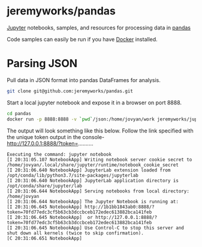 # jeremyworks/pandas
[Jupyter](https://jupyter.org/) notebooks, samples, and resources for processing data in [pandas](https://pandas.pydata.org/docs/)

Code samples can easily be run if you have [Docker](https://www.docker.com/) installed.


# Parsing JSON
Pull data in JSON format into pandas DataFrames for analysis.

```bash
git clone git@github.com:jeremyworks/pandas.git
``` 

Start a local jupyter notebook and expose it in a browser on port 8888.
```bash
cd pandas
docker run -p 8888:8888 -v `pwd`/json:/home/jovyan/work jeremyworks/jupyter-scipy:1.0.0
```

The output will look something like this below. Follow the link specified with the unique token output in the console-  
http://127.0.0.1:8888/?token=..........

```text
Executing the command: jupyter notebook
[I 20:31:05.107 NotebookApp] Writing notebook server cookie secret to /home/jovyan/.local/share/jupyter/runtime/notebook_cookie_secret
[I 20:31:06.640 NotebookApp] JupyterLab extension loaded from /opt/conda/lib/python3.7/site-packages/jupyterlab
[I 20:31:06.640 NotebookApp] JupyterLab application directory is /opt/conda/share/jupyter/lab
[I 20:31:06.644 NotebookApp] Serving notebooks from local directory: /home/jovyan
[I 20:31:06.644 NotebookApp] The Jupyter Notebook is running at:
[I 20:31:06.645 NotebookApp] http://1b1bb1843ab0:8888/?token=70fd77edc3cf5b63cb3dccbceb172edec613882bca141feb
[I 20:31:06.645 NotebookApp]  or http://127.0.0.1:8888/?token=70fd77edc3cf5b63cb3dccbceb172edec613882bca141feb
[I 20:31:06.645 NotebookApp] Use Control-C to stop this server and shut down all kernels (twice to skip confirmation).
[C 20:31:06.651 NotebookApp] 

```